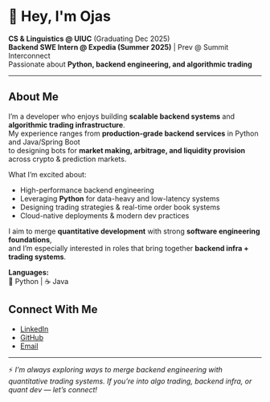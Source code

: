 # 👋 Hey, I'm Ojas

**CS & Linguistics @ UIUC** (Graduating Dec 2025)  
**Backend SWE Intern @ Expedia (Summer 2025)** | Prev @ Summit Interconnect  
Passionate about **Python, backend engineering, and algorithmic trading**

---

## About Me

I’m a developer who enjoys building **scalable backend systems** and **algorithmic trading infrastructure**.  
My experience ranges from **production-grade backend services** in Python and Java/Spring Boot  
to designing bots for **market making, arbitrage, and liquidity provision** across crypto & prediction markets.

What I’m excited about:
- High-performance backend engineering  
- Leveraging **Python** for data-heavy and low-latency systems  
- Designing trading strategies & real-time order book systems  
- Cloud-native deployments & modern dev practices  

I aim to merge **quantitative development** with strong **software engineering foundations**,  
and I’m especially interested in roles that bring together **backend infra + trading systems**.

**Languages:**  
🐍 Python | ☕ Java

## Connect With Me

- [LinkedIn](https://www.linkedin.com/in/ojas-rayaprolu/)  
- [GitHub](https://github.com/orayaprolu)  
- [Email](mailto:orayaprolu@gmail.com)  

---

⚡ *I’m always exploring ways to merge backend engineering with quantitative trading systems. If you’re into algo trading, backend infra, or quant dev — let’s connect!*
